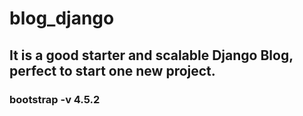 # blog_django
## It is a good starter and scalable Django Blog, perfect to start one new project. 
### bootstrap -v 4.5.2
